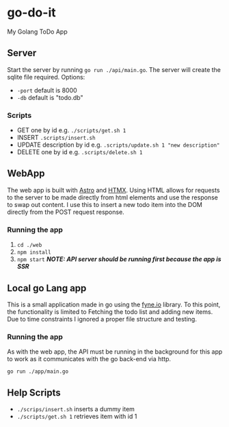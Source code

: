 # go-do-it

My Golang ToDo App

## Server

Start the server by running `go run ./api/main.go`.
The server will create the sqlite file required.
Options:

- `-port` default is 8000
- `-db` default is "todo.db"

### Scripts

- GET one by id e.g. `./scripts/get.sh 1`
- INSERT `.scripts/insert.sh`
- UPDATE description by id e.g. `.scripts/update.sh 1 "new description"`
- DELETE one by id e.g. `.scripts/delete.sh 1`

## WebApp

The web app is built with [Astro](https://docs.astro.build/en/getting-started/) and [HTMX](https://thevalleyofcode.com/htmx).
Using HTML allows for requests to the server to be made directly from html elements and use the response to swap out content. I use this to insert a new todo item into the DOM directly from the POST request response.

### Running the app

1.  `cd ./web`
2.  `npm install`
3.  `npm start` _**NOTE: API server should be running first because the app is SSR**_

## Local go Lang app

This is a small application made in go using the [fyne.io](https://docs.fyne.io/started/) library. To this point, the functionality is limited to Fetching the todo list and adding new items.
Due to time constraints I ignored a proper file structure and testing.

### Running the app

As with the web app, the API must be running in the background for this app to work as it communicates with the go back-end via http.

`go run ./app/main.go`

## Help Scripts

- `./scrips/insert.sh` inserts a dummy item
- `./scripts/get.sh 1` retrieves item with id 1
